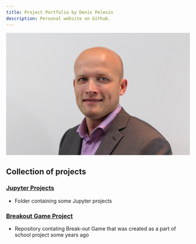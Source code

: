 ```yaml
---
title: Project Portfolio by Denis Pelevin
description: Personal website on Github.
---
```

<img src="profile_pic.jpg" alt="Profile Pic">

## Collection of projects
### [Jupyter Projects](/Jupyter/index.md)
 - Folder containing some Jupyter projects

### [Breakout Game Project](https://github.com/denis83/Project_breakout)
 - Repository contating Break-out Game that was created as a part of school project some years ago
